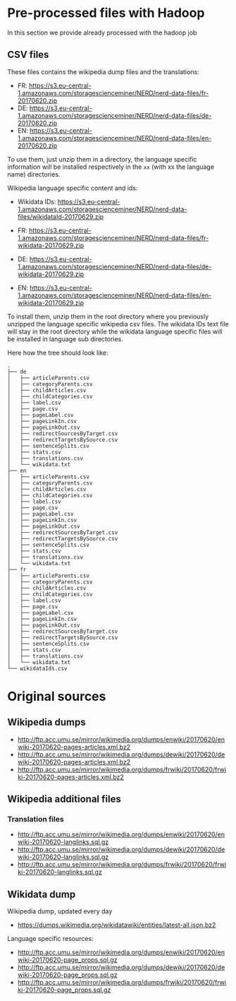 
# Pre-processed files with Hadoop
 
In this section we provide already processed with the hadoop job

## CSV files

These files contains the wikipedia dump files and the translations: 

- FR: https://s3.eu-central-1.amazonaws.com/storagescienceminer/NERD/nerd-data-files/fr-20170620.zip
- DE: https://s3.eu-central-1.amazonaws.com/storagescienceminer/NERD/nerd-data-files/de-20170620.zip 
- EN: https://s3.eu-central-1.amazonaws.com/storagescienceminer/NERD/nerd-data-files/en-20170620.zip

To use them, just unzip them in a directory, the language specific information will be installed respectively in the `xx` (with xx the language name) directories.  

Wikipedia language specific content and ids: 

- Wikidata IDs: https://s3.eu-central-1.amazonaws.com/storagescienceminer/NERD/nerd-data-files/wikidataId-20170629.zip

- FR: https://s3.eu-central-1.amazonaws.com/storagescienceminer/NERD/nerd-data-files/fr-wikidata-20170629.zip
- DE: https://s3.eu-central-1.amazonaws.com/storagescienceminer/NERD/nerd-data-files/de-wikidata-20170629.zip
- EN: https://s3.eu-central-1.amazonaws.com/storagescienceminer/NERD/nerd-data-files/en-wikidata-20170629.zip

To install them, unzip them in the root directory where you previously unzipped the language specific wikipedia csv files.
The wikidata IDs text file will stay in the root directory while the wikidata language specific files will be installed in language sub directories. 

Here how the tree should look like: 

```
.
├── de
│   ├── articleParents.csv
│   ├── categoryParents.csv
│   ├── childArticles.csv
│   ├── childCategories.csv
│   ├── label.csv
│   ├── page.csv
│   ├── pageLabel.csv
│   ├── pageLinkIn.csv
│   ├── pageLinkOut.csv
│   ├── redirectSourcesByTarget.csv
│   ├── redirectTargetsBySource.csv
│   ├── sentenceSplits.csv
│   ├── stats.csv
│   ├── translations.csv
│   └── wikidata.txt
├── en
│   ├── articleParents.csv
│   ├── categoryParents.csv
│   ├── childArticles.csv
│   ├── childCategories.csv
│   ├── label.csv
│   ├── page.csv
│   ├── pageLabel.csv
│   ├── pageLinkIn.csv
│   ├── pageLinkOut.csv
│   ├── redirectSourcesByTarget.csv
│   ├── redirectTargetsBySource.csv
│   ├── sentenceSplits.csv
│   ├── stats.csv
│   ├── translations.csv
│   └── wikidata.txt
├── fr
│   ├── articleParents.csv
│   ├── categoryParents.csv
│   ├── childArticles.csv
│   ├── childCategories.csv
│   ├── label.csv
│   ├── page.csv
│   ├── pageLabel.csv
│   ├── pageLinkIn.csv
│   ├── pageLinkOut.csv
│   ├── redirectSourcesByTarget.csv
│   ├── redirectTargetsBySource.csv
│   ├── sentenceSplits.csv
│   ├── stats.csv
│   ├── translations.csv
│   └── wikidata.txt
└── wikidataIds.csv  
```

# Original sources

## Wikipedia dumps
- http://ftp.acc.umu.se/mirror/wikimedia.org/dumps/enwiki/20170620/enwiki-20170620-pages-articles.xml.bz2
- http://ftp.acc.umu.se/mirror/wikimedia.org/dumps/dewiki/20170620/dewiki-20170620-pages-articles.xml.bz2
- http://ftp.acc.umu.se/mirror/wikimedia.org/dumps/frwiki/20170620/frwiki-20170620-pages-articles.xml.bz2

## Wikipedia additional files

### Translation files
- http://ftp.acc.umu.se/mirror/wikimedia.org/dumps/enwiki/20170620/enwiki-20170620-langlinks.sql.gz
- http://ftp.acc.umu.se/mirror/wikimedia.org/dumps/dewiki/20170620/dewiki-20170620-langlinks.sql.gz
- http://ftp.acc.umu.se/mirror/wikimedia.org/dumps/frwiki/20170620/frwiki-20170620-langlinks.sql.gz


## Wikidata dump

Wikipedia dump, updated every day
- https://dumps.wikimedia.org/wikidatawiki/entities/latest-all.json.bz2

Language specific resources: 
- http://ftp.acc.umu.se/mirror/wikimedia.org/dumps/enwiki/20170620/enwiki-20170620-page_props.sql.gz
- http://ftp.acc.umu.se/mirror/wikimedia.org/dumps/dewiki/20170620/dewiki-20170620-page_props.sql.gz
- http://ftp.acc.umu.se/mirror/wikimedia.org/dumps/frwiki/20170620/frwiki-20170620-page_props.sql.gz
